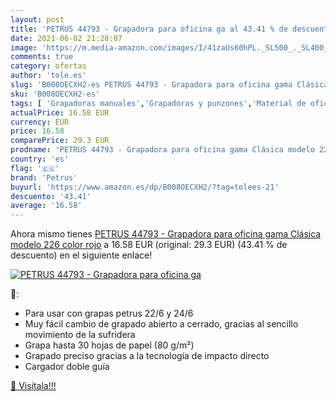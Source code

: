 ```yaml
---
layout: post
title: 'PETRUS 44793 - Grapadora para oficina ga al 43.41 % de descuento'
date: 2021-06-02 21:28:07
image: 'https://m.media-amazon.com/images/I/41zaUs60hPL._SL500_._SL400_.jpg'
comments: true
category: ofertas
author: 'tole.es'
slug: 'B008OECXH2-es PETRUS 44793 - Grapadora para oficina gama Clásica modelo...'
sku: 'B008OECXH2-es'
tags: [ 'Grapadoras manuales','Grapadoras y punzones','Material de oficina','Oficina y papelería','grapadora','petrus', ]
actualPrice: 16.58 EUR
currency: EUR
price: 16.58
comparePrice: 29.3 EUR
prodname: 'PETRUS 44793 - Grapadora para oficina gama Clásica modelo 226 color rojo'
country: 'es'
flag: '🇪🇸'
brand: 'Petrus'
buyurl: 'https://www.amazon.es/dp/B008OECXH2/?tag=tolees-21'
descuento: '43.41'
average: '16.58'
---
```


Ahora mismo tienes [PETRUS 44793 - Grapadora para oficina gama Clásica modelo 226 color rojo](https://www.amazon.es/dp/B008OECXH2/?tag=tolees-21) a 16.58 EUR (original: 29.3 EUR) (43.41 %  de descuento) en el siguiente enlace!

[![PETRUS 44793 - Grapadora para oficina ga](https://m.media-amazon.com/images/I/41zaUs60hPL._SL500_._SL400_.jpg)](https://www.amazon.es/dp/B008OECXH2/?tag=tolees-21)

🔎:

- Para usar con grapas petrus 22/6 y 24/6
- Muy fácil cambio de grapado abierto a cerrado, gracias al sencillo movimiento de la sufridera
- Grapa hasta 30 hojas de papel (80 g/m²)
- Grapado preciso gracias a la tecnología de impacto directo
- Cargador doble guía

[🛒 Visítala!!!](https://www.amazon.es/dp/B008OECXH2/?tag=tolees-21)
